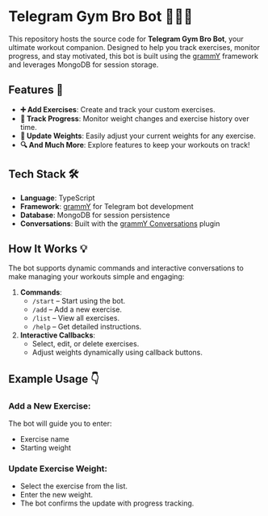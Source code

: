 # Telegram Gym Bro Bot 🏋️‍♂️💬  

This repository hosts the source code for **Telegram Gym Bro Bot**, your ultimate workout companion. Designed to help you track exercises, monitor progress, and stay motivated, this bot is built using the [grammY](https://grammy.dev/) framework and leverages MongoDB for session storage.

## Features 🚀  
- **➕ Add Exercises**: Create and track your custom exercises.  
- **📝 Track Progress**: Monitor weight changes and exercise history over time.  
- **💪 Update Weights**: Easily adjust your current weights for any exercise.  
- **🔍 And Much More**: Explore features to keep your workouts on track!

## Tech Stack 🛠️  
- **Language**: TypeScript  
- **Framework**: [grammY](https://grammy.dev/) for Telegram bot development  
- **Database**: MongoDB for session persistence  
- **Conversations**: Built with the [grammY Conversations](https://github.com/grammyjs/conversations) plugin  

## How It Works 💡  
The bot supports dynamic commands and interactive conversations to make managing your workouts simple and engaging:  
1. **Commands**:  
   - `/start` – Start using the bot.  
   - `/add` – Add a new exercise.  
   - `/list` – View all exercises.  
   - `/help` – Get detailed instructions.  
2. **Interactive Callbacks**:  
   - Select, edit, or delete exercises.  
   - Adjust weights dynamically using callback buttons.  

## Example Usage 👇  
### Add a New Exercise:  
The bot will guide you to enter:  
- Exercise name  
- Starting weight  

### Update Exercise Weight:  
- Select the exercise from the list.  
- Enter the new weight.  
- The bot confirms the update with progress tracking.